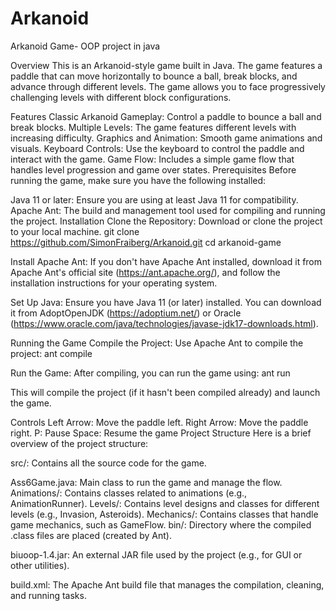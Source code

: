 # Arkanoid
Arkanoid Game- OOP project in java

Overview
This is an Arkanoid-style game built in Java. The game features a paddle that can move horizontally to bounce a ball, break blocks, and advance through different levels. The game allows you to face progressively challenging levels with different block configurations.

Features
Classic Arkanoid Gameplay: Control a paddle to bounce a ball and break blocks.
Multiple Levels: The game features different levels with increasing difficulty.
Graphics and Animation: Smooth game animations and visuals.
Keyboard Controls: Use the keyboard to control the paddle and interact with the game.
Game Flow: Includes a simple game flow that handles level progression and game over states.
Prerequisites
Before running the game, make sure you have the following installed:

Java 11 or later: Ensure you are using at least Java 11 for compatibility.
Apache Ant: The build and management tool used for compiling and running the project.
Installation
Clone the Repository: Download or clone the project to your local machine. git clone https://github.com/SimonFraiberg/Arkanoid.git cd arkanoid-game

Install Apache Ant: If you don't have Apache Ant installed, download it from Apache Ant's official site (https://ant.apache.org/), and follow the installation instructions for your operating system.

Set Up Java: Ensure you have Java 11 (or later) installed. You can download it from AdoptOpenJDK (https://adoptium.net/) or Oracle (https://www.oracle.com/java/technologies/javase-jdk17-downloads.html).

Running the Game
Compile the Project: Use Apache Ant to compile the project: ant compile

Run the Game: After compiling, you can run the game using: ant run

This will compile the project (if it hasn't been compiled already) and launch the game.

Controls
Left Arrow: Move the paddle left.
Right Arrow: Move the paddle right.
P: Pause
Space: Resume the game
Project Structure
Here is a brief overview of the project structure:

src/: Contains all the source code for the game.

Ass6Game.java: Main class to run the game and manage the flow.
Animations/: Contains classes related to animations (e.g., AnimationRunner).
Levels/: Contains level designs and classes for different levels (e.g., Invasion, Asteroids).
Mechanics/: Contains classes that handle game mechanics, such as GameFlow.
bin/: Directory where the compiled .class files are placed (created by Ant).

biuoop-1.4.jar: An external JAR file used by the project (e.g., for GUI or other utilities).

build.xml: The Apache Ant build file that manages the compilation, cleaning, and running tasks.

